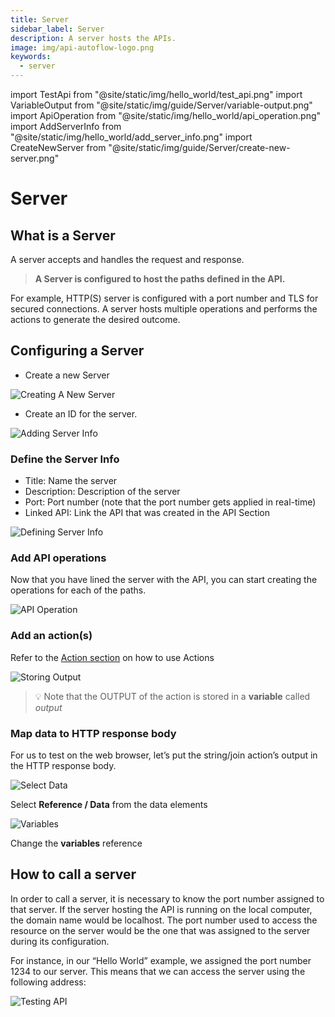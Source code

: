 ```yaml
---
title: Server
sidebar_label: Server
description: A server hosts the APIs.
image: img/api-autoflow-logo.png
keywords:
  - server
---
```


import TestApi from "@site/static/img/hello_world/test_api.png"
import VariableOutput from "@site/static/img/guide/Server/variable-output.png"
import ApiOperation from "@site/static/img/hello_world/api_operation.png"
import AddServerInfo from "@site/static/img/hello_world/add_server_info.png"
import CreateNewServer from "@site/static/img/guide/Server/create-new-server.png"

# Server

## What is a **Server**

A server accepts and handles the request and response.

> **A Server is configured to host the paths defined in the API.**

For example, HTTP(S) server is configured with a port number and TLS for secured connections. A server hosts multiple operations and performs the actions to generate the desired outcome.

## Configuring a Server

- Create a new Server

<div class="myResponsiveImg">
    <img src={CreateNewServer} alt="Creating A New Server" class = "myResponsiveImg"/>
</div>

- Create an ID for the server.

<div class="myResponsiveImg">
    <img src={AddServerInfo} alt="Adding Server Info" class = "myResponsiveImg"/>
</div>

### **Define the Server Info**

- Title: Name the server
- Description: Description of the server
- Port: Port number (note that the port number gets applied in real-time)
- Linked API: Link the API that was created in the API Section

<img src="https://lh4.googleusercontent.com/Rv0aH28V0JrgPWjTN1HoSFL0PKVqQYfAt2vjEJpwHz3hvjV52iBN00bSc6CSeUvGkno4n1IO2R9ZGfrEyNMxmqnGMCY-619HwQDPdSTerltChxlkgSgBRF31VFOXlaYWDQBN1-6OE5IHMlJ-pRmXRX8H6NE-8tx30H0EbV5ma25sLqN3nxHiWoY5NQ" alt="Defining Server Info" class = "myResponsiveImg"/>

### Add API operations

Now that you have lined the server with the API, you can start creating the operations for each of the paths.

<div class="myResponsiveImg">
    <img src={ApiOperation} alt="API Operation" class = "myResponsiveImg"/>
</div>

### Add an action(s)

Refer to the [Action section](../../actions-library) on how to use Actions

<img src={VariableOutput} alt="Storing Output" />

> 💡 Note that the OUTPUT of the action is stored in a **variable** called _output_

### Map data to HTTP response body

For us to test on the web browser, let’s put the string/join action’s output in the HTTP response body.

<img src="https://github.com/pulzze/autoflow-documentation/assets/85649767/755c11ad-48b3-4950-bae1-6ad55cd32a91" alt="Select Data" class = "myResponsiveImg"/>

Select **Reference / Data** from the data elements

<img src="https://github.com/pulzze/autoflow-documentation/assets/85649767/45205d6a-3f34-4f43-9e7a-0807d1829b21" alt="Variables" class = "myResponsiveImg"/>

Change the **variables** reference

## How to call a server

In order to call a server, it is necessary to know the port number assigned to that server. If the server hosting the API is running on the local computer, the domain name would be localhost. The port number used to access the resource on the server would be the one that was assigned to the server during its configuration.

For instance, in our “Hello World” example, we assigned the port number 1234 to our server. This means that we can access the server using the following address:

<div class="myResponsiveImg">
    <img src={TestApi} alt="Testing API" class = "myResponsiveImg"/>
</div>

<!-- Continued reading on this topic includes:

Enable Log (Server)

Server Operations:
- Simulate
- Delete
- Enable Log
- Enable Capture

Exceptions

Server Security -->
